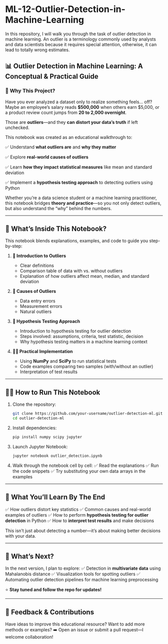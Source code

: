 # ML-12-Outlier-Detection-in-Machine-Learning
In this repository, I will walk you through the task of outlier detection in machine learning. An outlier is a terminology commonly used by analysts and data scientists because it requires special attention, otherwise, it can lead to totally wrong estimates.

## 📊 Outlier Detection in Machine Learning: A Conceptual & Practical Guide

### 🚀 **Why This Project?**

Have you ever analyzed a dataset only to realize something feels… off? Maybe an employee’s salary reads **\$500,000** when others earn \$5,000, or a product review count jumps from **20 to 2,000 overnight**.

Those are **outliers**—and they **can distort your data’s truth** if left unchecked.

This notebook was created as an educational walkthrough to:

✅ Understand **what outliers are** and **why they matter**

✅ Explore **real-world causes of outliers**

✅ Learn **how they impact statistical measures** like mean and standard deviation

✅ Implement a **hypothesis testing approach** to detecting outliers using Python

Whether you’re a data science student or a machine learning practitioner, this notebook bridges **theory and practice**—so you not only detect outliers, but also understand the “why” behind the numbers.

---

## 📝 **What’s Inside This Notebook?**

This notebook blends explanations, examples, and code to guide you step-by-step:

1. **📖 Introduction to Outliers**

   * Clear definitions
   * Comparison table of data with vs. without outliers
   * Explanation of how outliers affect mean, median, and standard deviation

2. **🤔 Causes of Outliers**

   * Data entry errors
   * Measurement errors
   * Natural outliers

3. **🧠 Hypothesis Testing Approach**

   * Introduction to hypothesis testing for outlier detection
   * Steps involved: assumptions, criteria, test statistic, decision
   * Why hypothesis testing matters in a machine learning context

4. **👨‍💻 Practical Implementation**

   * Using **NumPy** and **SciPy** to run statistical tests
   * Code examples comparing two samples (with/without an outlier)
   * Interpretation of test results

---

## 🚶‍♂️ **How to Run This Notebook**

1. Clone the repository:

   ```bash
   git clone https://github.com/your-username/outlier-detection-ml.git
   cd outlier-detection-ml
   ```

2. Install dependencies:

   ```bash
   pip install numpy scipy jupyter
   ```

3. Launch Jupyter Notebook:

   ```bash
   jupyter notebook outlier_detection.ipynb
   ```

4. Walk through the notebook cell by cell:
   ✅ Read the explanations
   ✅ Run the code snippets
   ✅ Try substituting your own data arrays in the examples

---

## 🎯 **What You’ll Learn By The End**

✅ How outliers distort key statistics
✅ Common causes and real-world examples of outliers
✅ How to perform **hypothesis testing for outlier detection** in Python
✅ How to **interpret test results** and make decisions

This isn’t just about detecting a number—it’s about making better decisions with your data.

---

## 🔮 **What’s Next?**

In the next version, I plan to explore:
✅ Detection in **multivariate data** using Mahalanobis distance
✅ Visualization tools for spotting outliers
✅ Automating outlier detection pipelines for machine learning preprocessing

⭐ **Stay tuned and follow the repo for updates!**

---

## 💬 **Feedback & Contributions**

Have ideas to improve this educational resource? Want to add more methods or examples?
➡️ Open an issue or submit a pull request—I welcome collaboration!
